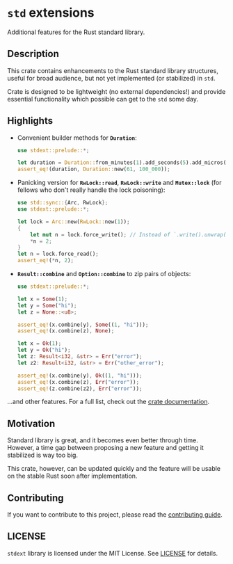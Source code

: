 # `std` extensions

Additional features for the Rust standard library.

## Description

This crate contains enhancements to the Rust standard library structures, useful for
broad audience, but not yet implemented (or stabilized) in `std`.

Crate is designed to be lightweight (no external dependencies!) and provide essential
functionality which possible can get to the `std` some day.

## Highlights

- Convenient builder methods for **`Duration`**:
  
  ```rust
  use stdext::prelude::*;

  let duration = Duration::from_minutes(1).add_seconds(5).add_micros(100);
  assert_eq!(duration, Duration::new(61, 100_000));
  ```

- Panicking version for **`RwLock::read`**, **`RwLock::write`** and **`Mutex::lock`** (for
  fellows who don't really handle the lock poisoning):

  ```rust
  use std::sync::{Arc, RwLock};
  use stdext::prelude::*;
  
  let lock = Arc::new(RwLock::new(1));
  {
      let mut n = lock.force_write(); // Instead of `.write().unwrap()`.
      *n = 2;
  }
  let n = lock.force_read();
  assert_eq!(*n, 2);
  ```
  
- **`Result::combine`** and **`Option::combine`** to zip pairs of objects:
  
  ```rust
  use stdext::prelude::*;
  
  let x = Some(1);
  let y = Some("hi");
  let z = None::<u8>;
  
  assert_eq!(x.combine(y), Some((1, "hi")));
  assert_eq!(x.combine(z), None);

  let x = Ok(1);
  let y = Ok("hi");
  let z: Result<i32, &str> = Err("error");
  let z2: Result<i32, &str> = Err("other_error");

  assert_eq!(x.combine(y), Ok((1, "hi")));
  assert_eq!(x.combine(z), Err("error"));
  assert_eq!(z.combine(z2), Err("error"));
  ```

...and other features. For a full list, check out the [crate documentation](https://docs.rs/stdext/).

## Motivation

Standard library is great, and it becomes even better through time. However, a time gap between proposing
a new feature and getting it stabilized is way too big.

This crate, however, can be updated quickly and the feature will be usable on the stable Rust soon after
implementation.

## Contributing

If you want to contribute to this project, please read the [contributing guide](CONTRIBUTING.md).

## LICENSE

`stdext` library is licensed under the MIT License. See [LICENSE](LICENSE) for details.
